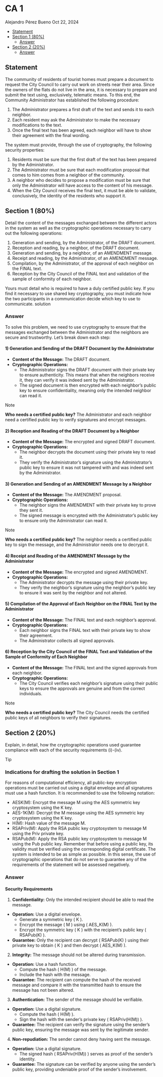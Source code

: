 # CA 1
Alejandro Pérez Bueno
Oct 22, 2024

- [Statement](#statement)
- [Section 1 (80%)](#section-1-80)
  - [Answer](#answer)
- [Section 2 (20%)](#section-2-20)
  - [Answer](#answer-1)



## Statement

The community of residents of tourist homes must prepare a document to
request the City Council to carry out work on streets near their area.
Since the owners of the flats do not live in the area, it is necessary
to prepare and submit the text using, exclusively, telematic means. To
this end, the Community Administrator has established the following
procedure:

1.  The Administrator prepares a first draft of the text and sends it to
    each neighbor.
2.  Each resident may ask the Administrator to make the necessary
    modifications to the text.
3.  Once the final text has been agreed, each neighbor will have to show
    their agreement with the final wording.

The system must provide, through the use of cryptography, the following
security properties:

1.  Residents must be sure that the first draft of the text has been
    prepared by the Administrator.
2.  The Administrator must be sure that each modification proposal that
    comes to him comes from a neighbor of the community.
3.  A neighbor who decides to propose a modification must be sure that
    only the Administrator will have access to the content of his
    message.
4.  When the City Council receives the final text, it must be able to
    validate, conclusively, the identity of the residents who support
    it.

## Section 1 (80%)

Detail the content of the messages exchanged between the different
actors in the system as well as the cryptographic operations necessary
to carry out the following operations:

1.  Generation and sending, by the Administrator, of the DRAFT document.
2.  Reception and reading, by a neighbor, of the DRAFT document.
3.  Generation and sending, by a neighbor, of an AMENDMENT message.
4.  Receipt and reading, by the Administrator, of an AMENDMENT message.
5.  Compilation, by the Administrator, of the approval of each neighbor
    on the FINAL text.
6.  Reception by the City Council of the FINAL text and validation of
    the sample of conformity of each neighbor.

Yours must detail who is required to have a duly certified public key.
If you find it necessary to use shared key cryptography, you must
indicate how the two participants in a communication decide which key to
use to communicate. solution

### Answer

To solve this problem, we need to use cryptography to ensure that the
messages exchanged between the Administrator and the neighbors are
secure and trustworthy. Let’s break down each step:

#### 1) Generation and Sending of the DRAFT Document by the Administrator

- **Content of the Message:** The DRAFT document.
- **Cryptographic Operations:**
  - The Administrator signs the DRAFT document with their private key to
    ensure authenticity. This means that when the neighbors receive it,
    they can verify it was indeed sent by the Administrator.
  - The signed document is then encrypted with each neighbor’s public
    key to ensure confidentiality, meaning only the intended neighbor
    can read it.

> [!NOTE]
>
> **Who needs a certified public key?** The Administrator and each
> neighbor need a certified public key to verify signatures and encrypt
> messages.

#### 2) Reception and Reading of the DRAFT Document by a Neighbor

- **Content of the Message:** The encrypted and signed DRAFT document.
- **Cryptographic Operations:**
  - The neighbor decrypts the document using their private key to read
    it.
  - They verify the Administrator’s signature using the Administrator’s
    public key to ensure it was not tampered with and was indeed sent by
    the Administrator.

#### 3) Generation and Sending of an AMENDMENT Message by a Neighbor

- **Content of the Message:** The AMENDMENT proposal.
- **Cryptographic Operations:**
  - The neighbor signs the AMENDMENT with their private key to prove
    they sent it.
  - The signed message is encrypted with the Administrator’s public key
    to ensure only the Administrator can read it.

> [!NOTE]
>
> **Who needs a certified public key?** The neighbor needs a certified
> public key to sign the message, and the Administrator needs one to
> decrypt it.

#### 4) Receipt and Reading of the AMENDMENT Message by the Administrator

- **Content of the Message:** The encrypted and signed AMENDMENT.
- **Cryptographic Operations:**
  - The Administrator decrypts the message using their private key.
  - They verify the neighbor’s signature using the neighbor’s public key
    to ensure it was sent by the neighbor and not altered.

#### 5) Compilation of the Approval of Each Neighbor on the FINAL Text by the Administrator

- **Content of the Message:** The FINAL text and each neighbor’s
  approval.
- **Cryptographic Operations:**
  - Each neighbor signs the FINAL text with their private key to show
    their agreement.
  - The Administrator collects all signed approvals.

#### 6) Reception by the City Council of the FINAL Text and Validation of the Sample of Conformity of Each Neighbor

- **Content of the Message:** The FINAL text and the signed approvals
  from each neighbor.
- **Cryptographic Operations:**
  - The City Council verifies each neighbor’s signature using their
    public keys to ensure the approvals are genuine and from the correct
    individuals.

> [!NOTE]
>
> **Who needs a certified public key?** The City Council needs the
> certified public keys of all neighbors to verify their signatures.

## Section 2 (20%)

Explain, in detail, how the cryptographic operations used guarantee
compliance with each of the security requirements (i)-(iv).

> [!TIP]
>
> ### Indications for drafting the solution in Section 1
>
> For reasons of computational efficiency, all public-key encryption
> operations must be carried out using a digital envelope and all
> signatures must use a hash function. It is recommended to use the
> following notation:
>
> - AESK(M): Encrypt the message M using the AES symmetric key
>   cryptosystem using the K key.
> - AES-1K(M): Decrypt the M message using the AES symmetric key
>   cryptosystem using the K key.
> - H(M): Hash value of the message M.
> - RSAPriv(M): Apply the RSA public key cryptosystem to message M using
>   the Priv private key.
> - RSAPub(M): Apply the RSA public key cryptosystem to message M using
>   the Pub public key. Remember that before using a public key, its
>   validity must be verified using the corresponding digital
>   certificate. The system is intended to be as simple as possible. In
>   this sense, the use of cryptographic operations that do not serve to
>   guarantee any of the requirements of the statement will be assessed
>   negatively.

### Answer

#### Security Requirements

1)  **Confidentiality:** Only the intended recipient should be able to
    read the message.

- **Operation:** Use a digital envelope.
  - Generate a symmetric key ( K ).
  - Encrypt the message ( M ) using ( AES_K(M) ).
  - Encrypt the symmetric key ( K ) with the recipient’s public key (
    RSAPub(K) ).
- **Guarantee:** Only the recipient can decrypt ( RSAPub(K) ) using
  their private key to obtain ( K ) and then decrypt ( AES_K(M) ).

2)  **Integrity:** The message should not be altered during
    transmission.

- **Operation:** Use a hash function.
  - Compute the hash ( H(M) ) of the message.
  - Include the hash with the message.
- **Guarantee:** The recipient can compute the hash of the received
  message and compare it with the transmitted hash to ensure the message
  has not been altered.

3)  **Authentication:** The sender of the message should be verifiable.

- **Operation:** Use a digital signature.
  - Compute the hash ( H(M) ).
  - Sign the hash with the sender’s private key ( RSAPriv(H(M)) ).
- **Guarantee:** The recipient can verify the signature using the
  sender’s public key, ensuring the message was sent by the legitimate
  sender.

4)  **Non-repudiation:** The sender cannot deny having sent the message.

- **Operation:** Use a digital signature.
  - The signed hash ( RSAPriv(H(M)) ) serves as proof of the sender’s
    identity.
- **Guarantee:** The signature can be verified by anyone using the
  sender’s public key, providing undeniable proof of the sender’s
  involvement.
